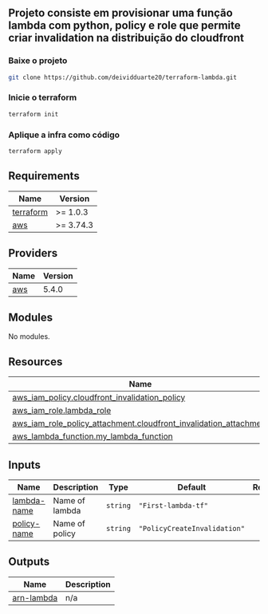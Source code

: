 ## Projeto consiste em provisionar uma função lambda com python, policy e role que permite criar invalidation na distribuição do cloudfront

### Baixe o projeto
```bash
git clone https://github.com/deividduarte20/terraform-lambda.git
```

### Inicie o terraform
```bash
terraform init
```

### Aplique a infra como código
```bash
terraform apply
```

## Requirements

| Name | Version |
|------|---------|
| <a name="requirement_terraform"></a> [terraform](#requirement\_terraform) | >= 1.0.3 |
| <a name="requirement_aws"></a> [aws](#requirement\_aws) | >= 3.74.3 |

## Providers

| Name | Version |
|------|---------|
| <a name="provider_aws"></a> [aws](#provider\_aws) | 5.4.0 |

## Modules

No modules.

## Resources

| Name | Type |
|------|------|
| [aws_iam_policy.cloudfront_invalidation_policy](https://registry.terraform.io/providers/hashicorp/aws/latest/docs/resources/iam_policy) | resource |
| [aws_iam_role.lambda_role](https://registry.terraform.io/providers/hashicorp/aws/latest/docs/resources/iam_role) | resource |
| [aws_iam_role_policy_attachment.cloudfront_invalidation_attachment](https://registry.terraform.io/providers/hashicorp/aws/latest/docs/resources/iam_role_policy_attachment) | resource |
| [aws_lambda_function.my_lambda_function](https://registry.terraform.io/providers/hashicorp/aws/latest/docs/resources/lambda_function) | resource |

## Inputs

| Name | Description | Type | Default | Required |
|------|-------------|------|---------|:--------:|
| <a name="input_lambda-name"></a> [lambda-name](#input\_lambda-name) | Name of lambda | `string` | `"First-lambda-tf"` | no |
| <a name="input_policy-name"></a> [policy-name](#input\_policy-name) | Name of policy | `string` | `"PolicyCreateInvalidation"` | no |

## Outputs

| Name | Description |
|------|-------------|
| <a name="output_arn-lambda"></a> [arn-lambda](#output\_arn-lambda) | n/a |
